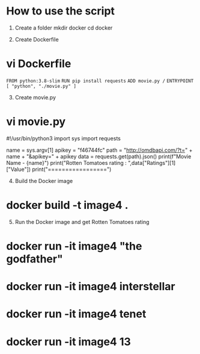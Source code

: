 # How to use the script

1. Create a folder
mkdir docker
cd docker

2. Create Dockerfile
# vi Dockerfile
`FROM python:3.8-slim`
`RUN pip install requests`
`ADD movie.py /`
`ENTRYPOINT [ "python", "./movie.py" ]`


3. Create movie.py
# vi movie.py
#!/usr/bin/python3
import sys
import requests

name = sys.argv[1]
apikey = "f46744fc"
path = "http://omdbapi.com/?t=" + name + "&apikey=" + apikey
data = requests.get(path).json()
print(f"Movie Name - {name}")
print("Rotten Tomatoes rating : ",data["Ratings"][1]["Value"])
print("=================")


4. Build the Docker image
# docker build -t image4 .

5. Run the Docker image and get Rotten Tomatoes rating
# docker run -it image4 "the godfather"
# docker run -it image4 interstellar
# docker run -it image4 tenet
# docker run -it image4 13
